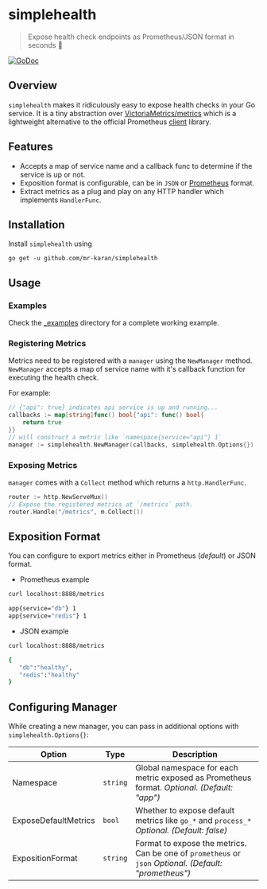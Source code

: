 # simplehealth
> Expose health check endpoints as Prometheus/JSON format in seconds 💫

[![GoDoc](https://godoc.org/github.com/mr-karan/simplehealth?status.svg)](http://godoc.org/github.com/mr-karan/simplehealth)

## Overview
`simplehealth` makes it ridiculously easy to expose health checks in your Go service. It is a tiny abstraction over [VictoriaMetrics/metrics](https://github.com/VictoriaMetrics/metrics) which is a lightweight alternative to the official Prometheus [client](https://github.com/prometheus/client_golang) library.

## Features
- Accepts a map of service name and a callback func to determine if the service is up or not.
- Exposition format is configurable, can be in `JSON` or [Prometheus](https://prometheus.io/docs/instrumenting/writing_exporters/) format.
- Extract metrics as a plug and play on any HTTP handler which implements `HandlerFunc`.

## Installation
Install `simplehealth` using

```
go get -u github.com/mr-karan/simplehealth
```

## Usage

### Examples

Check the [_examples](/_examples) directory for a complete working example.

### Registering Metrics

Metrics need to be registered with a `manager` using the `NewManager` method.
`NewManager` accepts a map of service name with it's callback function for executing the health check.

For example:

```go
// {"api": true} indicates api service is up and running...
callbacks := map[string]func() bool{"api": func() bool{
	return true
}}
// will construct a metric like `namespace{service="api"} 1`
manager := simplehealth.NewManager(callbacks, simplehealth.Options{})
```

### Exposing Metrics

`manager` comes with a `Collect` method which returns a `http.HandlerFunc`.

```go
router := http.NewServeMux()
// Expose the registered metrics at `/metrics` path.
router.Handle("/metrics", m.Collect())
```

## Exposition Format

You can configure to export metrics either in Prometheus (_default_) or JSON format.

- Prometheus example

```bash
curl localhost:8888/metrics

app{service="db"} 1
app{service="redis"} 1
```

- JSON example

```bash
curl localhost:8888/metrics

{ 
   "db":"healthy",
   "redis":"healthy"
}
```

## Configuring Manager

While creating a new manager, you can pass in additional options with `simplehealth.Options{}`:

| Option       | Type                           | Description                                                                                                                                               |
| ------------ | -------------------------------- | ------------------------------------------------------------------------------------------------------------------------------------------------|
| Namespace        | `string`                  | Global namespace for each metric exposed as Prometheus format. _Optional. (Default: "app")_        |                     
| ExposeDefaultMetrics | `bool`                  |  Whether to expose default metrics like `go_*` and `process_*` _Optional. (Default: false)_  |
| ExpositionFormat | `string`                  | Format to expose the metrics. Can be one of `prometheus` or `json` _Optional. (Default: "prometheus")_ |
